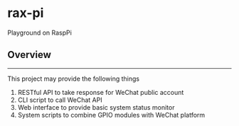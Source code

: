 # rax-pi
Playground on RaspPi

## Overview
--------
This project may provide the following things

1. RESTful API to take response for WeChat public account
2. CLI script to call WeChat API
3. Web interface to provide basic system status monitor
4. System scripts to combine GPIO modules with WeChat platform

